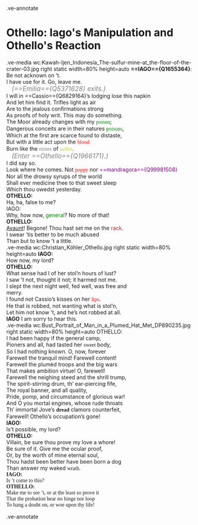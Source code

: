 <style>
@import url('https://fonts.googleapis.com/css2?family=Butcherman&family=Pangolin&family=Parisienne&family=Tangerine&family=Creepster&family=Wallpoet&family=Eater&family=Ole&display=swap');
</style>

.ve-annotate
# **Othello: Iago's Manipulation and Othello's Reaction**
.ve-media wc:Kawah-Ijen_Indonesia_The-sulfur-mine-at_the-floor-of-the-crater-03.jpg right static width=80% height=auto
**==IAGO=={Q1655364}**: </br>
Be not acknown on ’t.</br>
I have use for it. Go, leave me.</br>
&emsp;<span style="color:grey; font-size:17px;">_(==Emilia=={Q5371628} exits.)_</span></br>
I will in ==Cassio=={Q6829164}’s lodging lose this napkin</br>
And let him find it. Trifles light as air</br>
Are to the jealous confirmations strong</br>
As proofs of holy writ. This may do something.</br>
The Moor already changes with my <span style="color:green; font-family:Creepster;">poison</span>;</br>
Dangerous conceits are in their natures <span style="color:green; font-family:Creepster;">poisons</span>,</br>
Which at the first are scarce found to distaste,</br>
But with a little act upon the <span style="color:red; font-family:Butcherman;">blood</span></br>
Burn like the <span style="color:gray; font-family:wallpoet;">mines</span> of <span style="color:#cbd500; font-family:Pangolin;">sulfur</span>.</br>
&emsp;<span style="color:grey; font-size:17px;">_(Enter ==Othello=={Q1966171}.)_</span></br>
I did say so.</br>
Look where he comes. Not <span style="color:red; font-family:Parisienne;">poppy</span> nor <span style="color:purple;">==mandragora=={Q99981508}</span></br>
Nor all the drowsy syrups of the world</br>
Shall ever medicine thee to that sweet sleep</br>
Which thou owedst yesterday.</br>
**OTHELLO:**</br>
Ha, ha, false to me?</br>
IAGO:</br>
Why, how now, <span style="color:green;">general</span>? No more of that!</br>
**OTHELLO:**</br>
[Avaunt](https://www.merriam-webster.com/dictionary/avaunt)! Begone! Thou hast set me on the <span style="color:brown;">rack</span>.</br>
I swear ’tis better to be much abused</br>
Than but to know ’t a little.</br>
.ve-media wc:Christian_Köhler_Othello.jpg right static width=80% height=auto
**IAGO:**</br>
How now, my lord?</br>
**OTHELLO:**</br>
What sense had I of her stol’n hours of lust?</br>
I saw ’t not, thought it not; it harmed not me.</br>
I slept the next night well, fed well, was free and</br>
merry.</br>
I found not Cassio’s kisses on her <span style="color:red; font-family:tangerine;">lips</span>.</br>
He that is robbed, not wanting what is stol’n,</br>
Let him not know ’t, and he’s not robbed at all.</br>
**IAGO**  I am sorry to hear this.</br>
.ve-media wc:Bust_Portrait_of_Man_in_a_Plumed_Hat_Met_DP890235.jpg right static width=80% height=auto
OTHELLO:</br>
I had been happy if the general camp,</br>
Pioners and all, had tasted her <span style="font-family:Ole;">sweet </span>body,</br>
So I had nothing known. O, now, forever</br>
Farewell the tranquil mind! Farewell content!</br>
Farewell the plumèd troops and the big wars</br>
That makes ambition virtue! O, farewell!</br>
Farewell the neighing steed and the shrill trump,</br>
The spirit-stirring drum, th’ ear-piercing fife,</br>
The royal banner, and all quality,</br>
Pride, pomp, and circumstance of glorious war!</br>
And O you mortal engines, whose rude throats</br>
Th’ immortal Jove’s **<span style="font-family:Butcherman;">dread** clamors counterfeit,</span></br>
Farewell! Othello’s occupation’s gone!</br>
**IAGO:**</br>
Is’t possible, my lord?</br>
**OTHELLO:**</br>
Villain, be sure thou prove my love a whore!</br>
Be sure of it. Give me the ocular proof,</br>
Or, by the worth of mine eternal soul,</br>
Thou hadst been better have been born a dog</br>
Than answer my waked <span style="font-family:eater;">wrath.</br>
**IAGO:**</br>
Is ’t come to this?</br>
**OTHELLO:**</br>
Make me to see ’t, or at the least so prove it</br>
That the probation bear no hinge nor loop</br>
To hang a doubt on, or woe upon thy life!</br>

.ve-annotate